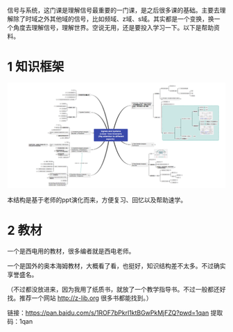 信号与系统，这门课是理解信号最重要的一门课，是之后很多课的基础。主要去理解除了时域之外其他域的信号，比如频域、z域、s域。其实都是一个变换，换一个角度去理解信号，理解世界。空说无用，还是要投入学习一下。以下是帮助资料。



# 1 知识框架

![image-20220817152019299](README.assets/image-20220817152019299.png)

本结构是基于老师的ppt演化而来，方便复习、回忆以及帮助速学。



# 2 教材

一个是西电用的教材，很多编者就是西电老师。

一个是国外的奥本海姆教材，大概看了看，也挺好，知识结构差不太多。不过确实享誉盛名。

（不过都没放进来，因为我用了纸质书，就放了一个教学指导书。不过一般都还好找。推荐一个网站 http://z-lib.org 很多书都能找到。）



链接：https://pan.baidu.com/s/1ROF7bPkrl1ktBGwPkMjFZQ?pwd=1qan 
提取码：1qan 




